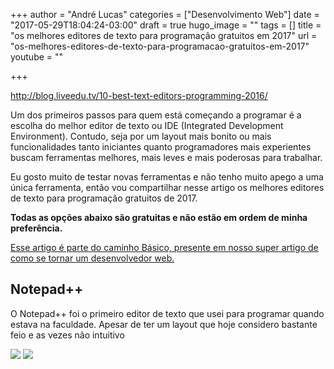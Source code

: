 +++
author = "André Lucas"
categories = ["Desenvolvimento Web"]
date = "2017-05-29T18:04:24-03:00"
draft = true
hugo_image = ""
tags = []
title = "os melhores editores de texto para programação gratuitos em 2017"
url = "os-melhores-editores-de-texto-para-programacao-gratuitos-em-2017"
youtube = ""

+++


http://blog.liveedu.tv/10-best-text-editors-programming-2016/

Um dos primeiros passos para quem está começando a programar é a escolha do melhor editor de texto ou IDE (Integrated Development Environment). Contudo, seja por um layout mais bonito ou mais funcionalidades tanto iniciantes quanto programadores mais experientes buscam ferramentas melhores, mais leves e mais poderosas para trabalhar.

Eu gosto muito de testar novas ferramentas e não tenho muito apego a uma única ferramenta, então vou compartilhar nesse artigo os melhores editores de texto para programação gratuitos de 2017.

**Todas as opções abaixo são gratuitas e não estão em ordem de minha preferência.**

[Esse artigo é parte do caminho Básico, presente em nosso super artigo de como se tornar um desenvolvedor web.](https://www.igluonline.com/como-se-tornar-um-desenvolvedor-web-em-2017/)

## Notepad++

O Notepad++ foi o primeiro editor de texto que usei para programar quando estava na faculdade. Apesar de ter um layout que hoje considero bastante feio e as vezes não intuitivo
<img src="images/uploads/2017/09/06/melhores_editores_de_texto_2017_notepad%20%20.jpg" alt="" class=" forestry--none" style="float: none;">

<img src="images/uploads/2017/09/06/melhores_editores_de_texto_2017_atom.jpg" class=" forestry--none" style="float: none;">

<img src="images/uploads/2017/09/06/melhores_editores_de_texto_2017_brackets.jpg" class=" forestry--none" style="float: none;">

<img src="images/uploads/2017/09/06/melhores_editores_de_texto_2017_sublime_text_3.jpg" alt="" class=" forestry--none" style="float: none;">

<img src="images/uploads/2017/09/06/melhores_editores_de_texto_2017_vim.jpg" alt="" class=" forestry--none" style="float: none;">

<img src="images/uploads/2017/09/06/melhores_editores_de_texto_2017_visual_code_studio.jpg" alt="" class=" forestry--none" style="float: none;">